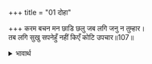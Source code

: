+++
title = "01 दोहा"

+++
करम बचन मन छाडि छलु जब लगि जनु न तुम्हार।  
तब लगि सुखु सपनेहुँ नहीं किएँ कोटि उपचार॥107॥  

<details><summary>भावार्थ</summary>

 जब तक कर्म, वचन और मन से छल छोडकर मनुष्य आपका दास नहीं हो जाता, तब तक करोडों उपाय करने से भी, स्वप्न में भी वह सुख नहीं पाता॥107॥  
</details>



